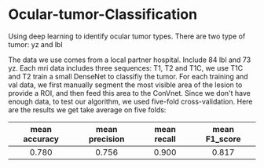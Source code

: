 # Ocular-tumor-Classification

Using deep learning to identify ocular tumor types.
There are two type of tumor: yz and lbl

The data we use comes from a local partner hospital. Include 84 lbl and 73 yz. Each mri data includes three sequences: T1, T2 and T1C, we use T1C and T2 train a small DenseNet to classifiy the tumor. For each training and val data, we first manually segment the most visible area of the lesion to provide a ROI, and then feed this area to the ConVnet. Since we don't have enough data, to test our algorithm, we used five-fold cross-validation. Here are the results we get take average on five folds:

|mean accuracy|mean precision|mean recall|mean F1_score|
|:--:|:--:|:--:|:--:|
|0.780|0.756|0.900|0.817|
